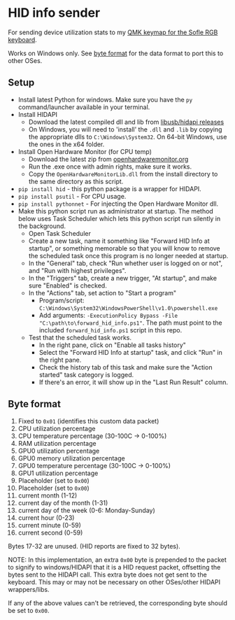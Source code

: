 # HID info sender

For sending device utilization stats to my [QMK keymap for the Sofle RGB keyboard](https://github.com/euwbah/sofle_rgb_qmk/tree/master/keyboards/sofle/keymaps/euwbah).

Works on Windows only. See [byte format](#byte-format) for the data format to port this to other OSes.

## Setup

- Install latest Python for windows. Make sure you have the `py` command/launcher available in your terminal.
- Install HIDAPI
  - Download the latest compiled dll and lib from [libusb/hidapi releases](https://github.com/libusb/hidapi/releases/)
  - On Windows, you will need to 'install' the `.dll` and `.lib` by copying the appropriate dlls to `C:\Windows\System32`. On 64-bit Windows, use the ones in the x64 folder.
- Install Open Hardware Monitor (for CPU temp)
  - Download the latest zip from [openhardwaremonitor.org](https://openhardwaremonitor.org/downloads/)
  - Run the .exe once with admin rights, make sure it works.
  - Copy the `OpenHardwareMonitorLib.dll` from the install directory to the same directory as this script.
- `pip install hid` - this python package is a wrapper for HIDAPI.
- `pip install psutil` - For CPU usage.
- `pip install pythonnet` - For injecting the Open Hardware Monitor dll.
- Make this python script run as administrator at startup. The method below uses Task Scheduler which lets this python script run silently in the background.
  - Open Task Scheduler
  - Create a new task, name it something like "Forward HID Info at startup", or something memorable so that you will know to remove the scheduled task once this program is no longer needed at startup.
  - In the "General" tab, check "Run whether user is logged on or not", and "Run with highest privileges".
  - In the "Triggers" tab, create a new trigger, "At startup", and make sure "Enabled" is checked.
  - In the "Actions" tab, set action to "Start a program"
    - Program/script: `C:\Windows\System32\WindowsPowerShell\v1.0\powershell.exe`
    - Add arguments: `-ExecutionPolicy Bypass -File "C:\path\to\forward_hid_info.ps1"`. The path must point to the included `forward_hid_info.ps1` script in this repo.
  - Test that the scheduled task works.
    - In the right pane, click on "Enable all tasks history"
    - Select the "Forward HID Info at startup" task, and click "Run" in the right pane.
    - Check the history tab of this task and make sure the "Action started" task category is logged.
    - If there's an error, it will show up in the "Last Run Result" column.

## Byte format

1. Fixed to `0x01` (identifies this custom data packet)
2. CPU utilization percentage
3. CPU temperature percentage (30-100C -> 0-100%)
4. RAM utilization percentage
5. GPU0 utilization percentage
6. GPU0 memory utilization percentage
7. GPU0 temperature percentage (30-100C -> 0-100%)
8. GPU1 utilization percentage
9. Placeholder (set to `0x00`)
10. Placeholder (set to `0x00`)
11. current month (1-12)
12. current day of the month (1-31)
13. current day of the week (0-6: Monday-Sunday)
14. current hour (0-23)
15. current minute (0-59)
16. current second (0-59)

Bytes 17-32 are unused. (HID reports are fixed to 32 bytes).

NOTE: In this implementation, an extra `0x00` byte is prepended to the packet to signify to windows/HIDAPI that it is a HID request packet, offsetting the bytes sent to the HIDAPI call. This extra byte does not get sent to the keyboard. This may or may not be necessary on other OSes/other HIDAPI wrappers/libs.

If any of the above values can't be retrieved, the corresponding byte should be set to `0x00`.
